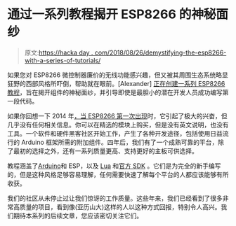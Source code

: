 # 通过一系列教程揭开 ESP8266 的神秘面纱

> 原文:[https://hacka day . com/2018/08/26/demystifying-the-esp8266-with-a-series-of-tutorials/](https://hackaday.com/2018/08/26/demystifying-the-esp8266-with-a-series-of-tutorials/)

如果您对 ESP8266 微控制器廉价的无线功能感兴趣，但又被其周围生态系统略显狂野的西部风格所吓倒，帮助就在眼前。[Alexander] [正在创建一系列 ESP8266 教程](https://hackaday.io/list/160548-esp8266-tutorials)，旨在揭开组件的神秘面纱，并引导即使是最胆小的潜在开发人员成功编写第一段代码。

如果你回想一下 2014 年[，当 ESP8266 第一次出现](https://hackaday.com/2014/08/26/new-chip-alert-the-esp8266-wifi-module-its-5/)时，它引起了极大的兴奋，但几乎没有任何相关信息。你可以在精选的模块上购买，但是没有英文说明，也没有工具。一个软件和硬件黑客社区开始工作，产生了各种开发途径，包括使用日益流行的 Arduino 框架所需的附加组件。四年后，我们有了一个成熟可靠的平台，除了最初的选择之外，还有一系列质量更高、支持更好的主板可供选择。

教程涵盖了[Arduino](https://hackaday.io/project/160007-esp8266-arduino-tutorials)和 ESP，以及 [Lua](https://hackaday.io/project/159471-esp8266-lua-tutorials) 和[官方 SDK](https://hackaday.io/project/160006-esp8266-sdk-tutorials) 。它们是为完全的新手编写的，但是这种风格足够容易理解，任何需要快速了解每个平台的人都应该能够有所收获。

我们的社区从未停止过让我们惊讶的工作质量。这些年来，我们已经看到了很多非常高质量的项目，看到像(亚历山大)这样的人以这种方式回报，特别令人高兴。我们期待本系列的后续文章，您应该密切关注它们。